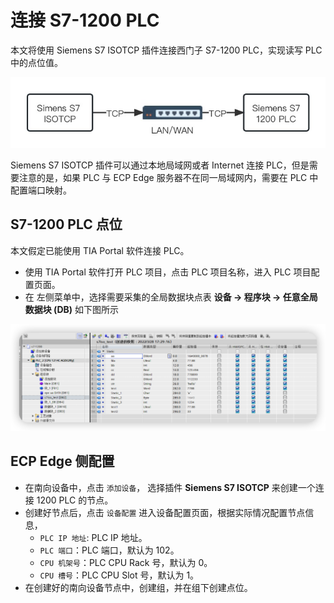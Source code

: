 # 连接 S7-1200 PLC

本文将使用 Siemens S7 ISOTCP 插件连接西门子 S7-1200 PLC，实现读写 PLC 中的点位值。

![connect-s71200](./assets/c1200.jpg)

Siemens S7 ISOTCP 插件可以通过本地局域网或者 Internet 连接 PLC，但是需要注意的是，如果 PLC 与 ECP Edge 服务器不在同一局域网内，需要在 PLC 中配置端口映射。

## S7-1200 PLC 点位

本文假定已能使用 TIA Portal 软件连接 PLC。

* 使用 TIA Portal 软件打开 PLC 项目，点击 PLC 项目名称，进入 PLC 项目配置页面。
* 在 左侧菜单中，选择需要采集的全局数据块点表 **设备 -> 程序块 -> 任意全局数据块 (DB)** 如下图所示

![s71200-tag](./assets/s71200_tag.png)

## ECP Edge 侧配置

* 在南向设备中，点击 `添加设备`， 选择插件 **Siemens S7 ISOTCP** 来创建一个连接 1200 PLC 的节点。
* 创建好节点后，点击 `设备配置` 进入设备配置页面，根据实际情况配置节点信息，
  * `PLC IP 地址`: PLC IP 地址。
  * `PLC 端口`：PLC 端口，默认为 102。
  * `CPU 机架号`：PLC CPU Rack 号，默认为 0。
  * `CPU 槽号`：PLC CPU Slot 号，默认为 1。
* 在创建好的南向设备节点中，创建组，并在组下创建点位。
